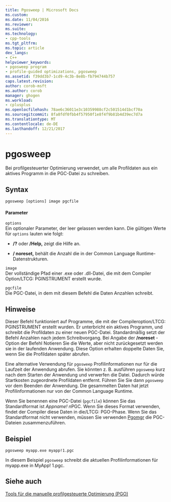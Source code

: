 ```yaml
---
title: Pgosweep | Microsoft Docs
ms.custom: 
ms.date: 11/04/2016
ms.reviewer: 
ms.suite: 
ms.technology:
- cpp-tools
ms.tgt_pltfrm: 
ms.topic: article
dev_langs:
- C++
helpviewer_keywords:
- pgosweep program
- profile-guided optimizations, pgosweep
ms.assetid: f39dd3b7-1cd9-4c3b-8e8b-fb794744b757
caps.latest.revision: 
author: corob-msft
ms.author: corob
manager: ghogen
ms.workload:
- cplusplus
ms.openlocfilehash: 78ae6c36011e3c10359988cf2c501514d1bcf70a
ms.sourcegitcommit: 8fa8fdf0fbb4f57950f1e8f4f9b81b4d39ec7d7a
ms.translationtype: MT
ms.contentlocale: de-DE
ms.lasthandoff: 12/21/2017
---
```

# <a name="pgosweep"></a>pgosweep
Bei profilgesteuerter Optimierung verwendet, um alle Profildaten aus ein aktives Programm in die PGC-Datei zu schreiben.  
  
## <a name="syntax"></a>Syntax  
  
```  
pgosweep [options] image pgcfile  
```  
  
#### <a name="parameters"></a>Parameter  
 `options`  
 Ein optionaler Parameter, der leer gelassen werden kann. Die gültigen Werte für `options` lauten wie folgt:  
  
-   **/?** oder **/Help,** zeigt die Hilfe an.  
  
-   **/ noreset,** behält die Anzahl die in der Common Language Runtime-Datenstrukturen.  
  
 `image`  
 Der vollständige Pfad einer .exe oder .dll-Datei, die mit dem Compiler Option/LTCG: PGINSTRUMENT erstellt wurde.  
  
 `pgcfile`  
 Die PGC-Datei, in dem mit diesem Befehl die Daten Anzahlen schreibt.  
  
## <a name="remarks"></a>Hinweise  
 Dieser Befehl funktioniert auf Programme, die mit der Compileroption/LTCG: PGINSTRUMENT erstellt wurden. Er unterbricht ein aktives Programm, und schreibt die Profildaten zu einer neuen PGC-Datei. Standardmäßig setzt der Befehl Anzahlen nach jedem Schreibvorgang. Bei Angabe der **/noreset** -Option der Befehl Notieren Sie die Werte, aber nicht zurückgesetzt werden sie in der laufenden Anwendung. Diese Option erhalten doppelte Daten Sie, wenn Sie die Profildaten später abrufen.  
  
 Eine alternative Verwendung für `pgosweep` Profilinformationen nur für die Laufzeit der Anwendung abrufen. Sie könnten z. B. ausführen `pgosweep` kurz nach dem Starten der Anwendung und verwerfen die Datei. Dadurch würde Startkosten zugeordnete Profildaten entfernt. Führen Sie Sie dann `pgosweep` vor dem Beenden der Anwendung. Die gesammelten Daten hat jetzt Profilinformationen nur von der Common Language Runtime.  
  
 Wenn Sie benennen eine PGC-Datei (`pgcfile`) können Sie das Standardformat ist *Appname! n*PGC. Wenn Sie dieses Format verwenden, findet der Compiler diese Daten in die/LTCG: PGO-Phase. Wenn Sie das Standardformat nicht verwenden, müssen Sie verwenden [Pgomgr](../../build/reference/pgomgr.md) die PGC-Dateien zusammenzuführen.  
  
## <a name="example"></a>Beispiel  
  
```  
pgosweep myapp.exe myapp!1.pgc  
```  
  
 In diesem Beispiel `pgosweep` schreibt die aktuellen Profilinformationen für myapp.exe in MyApp! 1.pgc.  
  
## <a name="see-also"></a>Siehe auch  
 [Tools für die manuelle profilgesteuerte Optimierung (PGO)](../../build/reference/tools-for-manual-profile-guided-optimization.md)